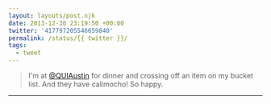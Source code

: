 ```yaml
---
layout: layouts/post.njk
date: 2013-12-30 23:19:50 +00:00
twitter: '417797205546659840'
permalink: /status/{{ twitter }}/
tags: 
  - tweet
---
```


> I'm at [@QUIAustin](https://twitter.com/QUIAustin) for dinner and crossing off an item on my bucket list. And they have calimocho! So happy.

---
